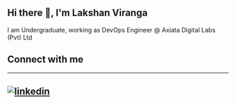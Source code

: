 ## Hi there 👋, I'm Lakshan Viranga

I am Undergraduate, working as DevOps Engineer @ Axiata Digital Labs (Pvt) Ltd

## Connect with me
---
[![linkedin](https://cloud.githubusercontent.com/assets/17016297/18839848/0fc7e74e-83d2-11e6-8c6a-277fc9d6e067.png)][1]
---


[1]: https://www.linkedin.com/in/lakshan-viranga-a2ab49141/

